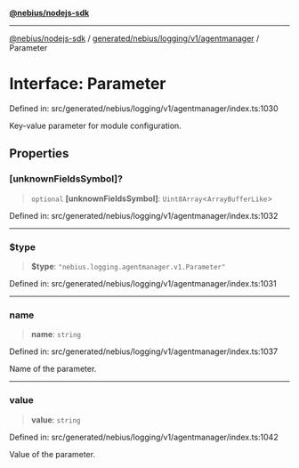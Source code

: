 [**@nebius/nodejs-sdk**](../../../../../../README.md)

***

[@nebius/nodejs-sdk](../../../../../../README.md) / [generated/nebius/logging/v1/agentmanager](../README.md) / Parameter

# Interface: Parameter

Defined in: src/generated/nebius/logging/v1/agentmanager/index.ts:1030

Key-value parameter for module configuration.

## Properties

### \[unknownFieldsSymbol\]?

> `optional` **\[unknownFieldsSymbol\]**: `Uint8Array`\<`ArrayBufferLike`\>

Defined in: src/generated/nebius/logging/v1/agentmanager/index.ts:1032

***

### $type

> **$type**: `"nebius.logging.agentmanager.v1.Parameter"`

Defined in: src/generated/nebius/logging/v1/agentmanager/index.ts:1031

***

### name

> **name**: `string`

Defined in: src/generated/nebius/logging/v1/agentmanager/index.ts:1037

Name of the parameter.

***

### value

> **value**: `string`

Defined in: src/generated/nebius/logging/v1/agentmanager/index.ts:1042

Value of the parameter.
